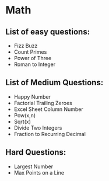 # Math

## List of easy questions:

+ Fizz Buzz
+ Count Primes
+ Power of Three
+ Roman to Integer

## List of Medium Questions:

+ Happy Number
+ Factorial Trailing Zeroes
+ Excel Sheet Column Number
+ Pow(x,n)
+ Sqrt(x)
+ Divide Two Integers
+ Fraction to Recurring Decimal

## Hard Questions:

+ Largest Number
+ Max Points on a Line